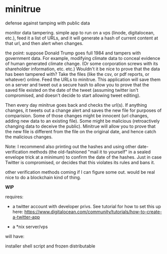 # minitrue
defense against tamping with public data

monitor data tampering.  simple app to run on a vps (linode, digitalocean, etc.), feed it a list of URLs, and it will generate a hash of current content at that url, and then alert when changes.

the point: suppose Donald Trump goes full 1984 and tampers with government data.  For example, modifying climate data to conceal evidence of human generated climate change.  (Or some corporation screws with its shareholder information, etc. etc.)  Wouldn't it be nice to prove that the data has been tampered with?  Take the files (like the csv, or pdf reports, or whatever) online.  Feed the URLs to minitrue.  This application will save them on a server and tweet out a secure hash to allow you to prove that the saved file existed on the date of the tweet (assuming twitter isn't compromised, and doesn't decide to start allowing tweet editing). 

Then every day minitrue goes back and checks the url(s). If anything changes, it tweets out a change alert and saves the new file for purposes of comparision.  Some of those changes might be innocent (url changes, adding new data to an existing file).  Some might be malicious (retroactively changing data to deceive the public). Minitrue will allow you to prove that the new file is different from the file on the original date, and hence catch the malicious changes. 

Note: I recommend also printing out the hashes and using other date-verification methods (the old-fashioned "mail it to yourself" in a sealed envelope trick at a minimum) to confirm the date of the hashes. Just in case Twitter is compromised, or decides that this violates its rules and bans it. 

other verification methods coming if I can figure some out.  would be real nice to do a blockchain kind of thing. 

**WIP**

requires: 

- a twitter account with developer privs.  See tutorial for how to set this up here: https://www.digitalocean.com/community/tutorials/how-to-create-a-twitter-app 

- a \*nix server/vps 

will have:

installer shell script and frozen distributable
